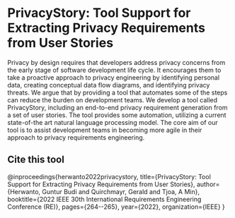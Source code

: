 # PrivacyStory: Tool Support for Extracting Privacy Requirements from User Stories

Privacy by design requires that developers address privacy concerns from the early stage of software development life cycle. It encourages them to take a proactive approach to privacy engineering by identifying personal data, creating conceptual data flow diagrams, and identifying privacy threats. We argue that by providing a tool that automates some of the steps can reduce the burden on development teams. We develop a tool called PrivacyStory, including an end-to-end privacy requirement generation from a set of user stories. The tool provides some automation, utilizing a current state-of-the art natural language processing model. The core aim of our tool is to assist development teams in becoming more agile in their approach to privacy requirements engineering.

## Cite this tool

@inproceedings{herwanto2022privacystory,
  title={PrivacyStory: Tool Support for Extracting Privacy Requirements from User Stories},
  author={Herwanto, Guntur Budi and Quirchmayr, Gerald and Tjoa, A Min},
  booktitle={2022 IEEE 30th International Requirements Engineering Conference (RE)},
  pages={264--265},
  year={2022},
  organization={IEEE}
}

